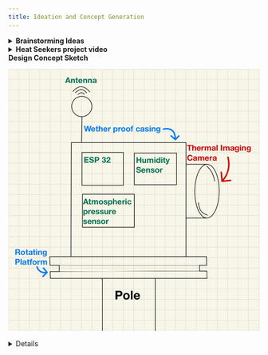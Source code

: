 ```yaml
---
title: Ideation and Concept Generation
---
```



<details>
  <summary><strong>Brainstorming Ideas</strong></summary>

  <p align="center">
    <img src="../Images/Brainstorm.png" alt="Brainstorming sketch" width="700" style="max-width:100%; height:auto;">
    <br><br>
    <img src="../Images/RankedIdeas.jpg" alt="Ideation organization" width="700" style="max-width:100%; height:auto;">
  </p>
</details>
<details>
  <summary><strong>Heat Seekers project video</strong></summary>
  <p align="center">
    <iframe width="700" height="400" 
            src="https://youtube.com/embed/FpO_FNnwHrE" 
            title="YouTube video player" 
            frameborder="0" 
            allow="accelerometer; autoplay; clipboard-write; encrypted-media; gyroscope; picture-in-picture; web-share" 
            allowfullscreen>
    </iframe>
  </p>
</details>
</details>
  <summary><strong>Design Concept Sketch</strong></summary>

  <p align="center">
    <img src="../Images/DesignConcept.jpg" alt="Design Concept Sketch" width="700" style="max-width:100%; height:auto;">
  </p>
<details>
